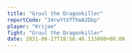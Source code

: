 ```yaml
---
title: "Gruul the Dragonkiller"
reportCode: "34rwYtXfThmA2Dbp"
player: "Krijae"
fight: "Gruul the Dragonkiller"
date: 2021-06-27T18:56:46.133000+00:00
---
```

